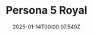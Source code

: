 ---
title: "Persona 5 Royal"
id: 1687950
date: 2025-01-14T00:00:07.549Z
link: games/steam/recent/persona-5-royal
image: http://media.steampowered.com/steamcommunity/public/images/apps/1687950/2f868d8c16fc357dc7122d440b9de3916e36e6fa.jpg
playtime_2weeks: 87
playtime_forever: 87
playtime_windows_forever: 0
playtime_mac_forever: 0
playtime_linux_forever: 87
playtime_deck_forever: 87
---